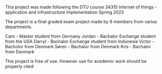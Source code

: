 This project was made following the DTU course 34315 Internet of things - application and infrastructure implementation Spring 2023

The project is a final graded exam project made by 6 members from varius departments.

Caro - Master student from Germany 
Jordan - Bachalor Exchange student from the USA
Darryl - Bachalor Exchange student from Indunesia 
Victor - Bacholor from Denmark
Søren - Bachalor from Denmark
Kris - Bachalor from Denmark


This project is free of use. However use for acedemic work should be properly cited